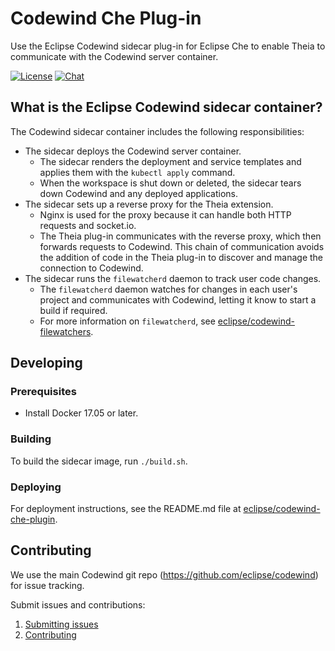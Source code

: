 # Codewind Che Plug-in
Use the Eclipse Codewind sidecar plug-in for Eclipse Che to enable Theia to communicate with the Codewind server container.

[![License](https://img.shields.io/badge/License-EPL%202.0-red.svg?label=license&logo=eclipse)](https://www.eclipse.org/legal/epl-2.0/)
[![Chat](https://img.shields.io/static/v1.svg?label=chat&message=mattermost&color=145dbf)](https://mattermost.eclipse.org/eclipse/channels/eclipse-codewind)

## What is the Eclipse Codewind sidecar container?
The Codewind sidecar container includes the following responsibilities:
- The sidecar deploys the Codewind server container.
    - The sidecar renders the deployment and service templates and applies them with the `kubectl apply` command.
    - When the workspace is shut down or deleted, the sidecar tears down Codewind and any deployed applications.
- The sidecar sets up a reverse proxy for the Theia extension.
    - Nginx is used for the proxy because it can handle both HTTP requests and socket.io.
    - The Theia plug-in communicates with the reverse proxy, which then forwards requests to Codewind. This chain of communication avoids the addition of code in the Theia plug-in to discover and manage the connection to Codewind.
- The sidecar runs the `filewatcherd` daemon to track user code changes.
    - The `filewatcherd` daemon watches for changes in each user's project and communicates with Codewind, letting it know to start a build if required.
    - For more information on `filewatcherd`, see [eclipse/codewind-filewatchers](https://github.com/eclipse/codewind-filewatchers).


## Developing

### Prerequisites

- Install Docker 17.05 or later.

### Building

To build the sidecar image, run `./build.sh`.

### Deploying

For deployment instructions, see the README.md file at [eclipse/codewind-che-plugin](https://github.com/eclipse/codewind-che-plugin/tree/master/scripts).

## Contributing
We use the main Codewind git repo (https://github.com/eclipse/codewind) for issue tracking.

Submit issues and contributions:
1. [Submitting issues](https://github.com/eclipse/codewind/issues)
2. [Contributing](CONTRIBUTING.md)
